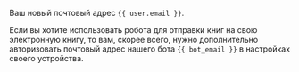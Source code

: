 Ваш новый почтовый адрес `{{ user.email }}`.

Если вы хотите использовать робота для отправки книг на свою электронную книгу, то вам, скорее всего, нужно дополнительно авторизовать почтовый адрес нашего бота `{{ bot_email }}` в настройках своего устройства.
